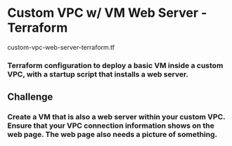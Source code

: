 # Custom VPC w/ VM Web Server - Terraform
<p>custom-vpc-web-server-terraform.tf</p>

### Terraform configuration to deploy a basic VM inside a custom VPC, with a startup script that installs a web server.

## Challenge
### Create a VM that is also a web server within your custom VPC. Ensure that your VPC connection information shows on the web page. The web page also needs a picture of something.
